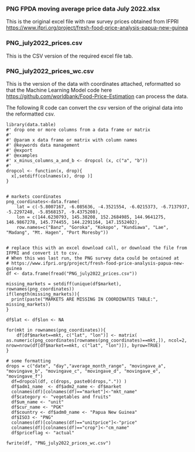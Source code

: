 ### PNG FPDA moving average price data July 2022.xlsx 
This is the original excel file with raw survey prices obtained from IFPRI https://www.ifpri.org/project/fresh-food-price-analysis-papua-new-guinea

### PNG_july2022_prices.csv

This is the CSV version of the required excel file tab.

### PNG_july2022_prices_wc.csv

This is the version of the data with coordinates attached, reformatted so that the Machine Learning Model code here https://github.com/worldbank/Food-Price-Estimation can process the data.

The following R code can convert the csv version of the original data into the reformatted csv. 

```splus
library(data.table)
#' drop one or more columns from a data frame or matrix 
#'
#' @param x data frame or matrix with column names
#' @keywords data management
#' @export
#' @examples
#' x_minus_columns_a_and_b <- dropcol (x, c("a", "b"))
#' 
dropcol <- function(x, drop){
  x[,setdiff(colnames(x), drop )]
}


# markets coordinates
png_coordinates<-data.frame(
	lat = c(-5.8007167, -6.085636, -4.3521554, -6.0215373, -6.7137937, -5.2297248, -5.8568157, -9.4375208),
	lon = c(144.6230793, 145.38208, 152.2684985, 144.9641275, 146.9867278, 145.774455, 144.2291164, 147.1552402),
	row.names=c("Banz", "Goroka", "Kokopo", "Kundiawa", "Lae", "Madang", "Mt. Hagen", "Port Moresby"))


# replace this with an excel download call, or download the file from IFPRI and convert it to csv. 
# When this was last run, the PNG survey data could be ontained at 
# https://www.ifpri.org/project/fresh-food-price-analysis-papua-new-guinea
df <- data.frame(fread("PNG_july2022_prices.csv"))

missing_markets = setdiff(unique(df$market), rownames(png_coordinates))
if(length(missing_markets)){
  print(paste("MARKETS ARE MISSING IN COORDINATES TABLE:", missing_markets))
}

df$lat <- df$lon <- NA

for(mkt in rownames(png_coordinates)){
	df[df$market==mkt, c("lat", "lon")] <- matrix( as.numeric(png_coordinates[rownames(png_coordinates)==mkt,]), ncol=2, nrow=nrow(df[df$market==mkt, c("lat", "lon")]), byrow=TRUE)
}

# some formatting
drops = c("date", "day","average_month_range", "movingave_a", "movingave_b", "movingave_c", "movingave_d", "movingave_e", "movingave_f")
  df=dropcol(df, c(drops, paste0(drops,".")) )
  df$adm1_name  <- df$adm2_name <- df$market
  colnames(df)[colnames(df)=="market"]<-"mkt_name"
  df$category <- "vegetables and fruits"
  df$um_name <- "unit"
  df$cur_name <- "PGK"
  df$country <- df$adm0_name <- "Papua New Guinea"
  df$ISO3 <- "PNG"
  colnames(df)[colnames(df)=="unitprice"]<-"price"
  colnames(df)[colnames(df)=="crop"]<-"cm_name"
  df$priceflag <- "actual"

fwrite(df, "PNG_july2022_prices_wc.csv")

```
